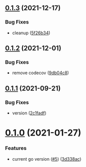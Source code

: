 ## [0.1.3](https://github.com/IBM/sql-query-go-sdk/compare/v0.1.2...v0.1.3) (2021-12-17)


### Bug Fixes

* cleanup ([5f26b34](https://github.com/IBM/sql-query-go-sdk/commit/5f26b34660e6069262dfec2828c4e8ff9ecc57db))

## [0.1.2](https://github.com/IBM/sql-query-go-sdk/compare/v0.1.1...v0.1.2) (2021-12-01)


### Bug Fixes

* remove codecov ([9db04c8](https://github.com/IBM/sql-query-go-sdk/commit/9db04c81169d3fd9b0bcf95e15b589d141c9be0f))

## [0.1.1](https://github.com/IBM/sql-query-go-sdk/compare/v0.1.0...v0.1.1) (2021-09-21)


### Bug Fixes

* version ([2c1fadf](https://github.com/IBM/sql-query-go-sdk/commit/2c1fadfb37c8ee3eeddec9cea621a75b0a3da137))

# [0.1.0](https://github.com/IBM/sql-query-go-sdk/compare/v0.0.1...v0.1.0) (2021-01-27)


### Features

* current go version ([#5](https://github.com/IBM/sql-query-go-sdk/issues/5)) ([3d338ac](https://github.com/IBM/sql-query-go-sdk/commit/3d338ac341bbbbee9a4874713daa0df275708efb))
